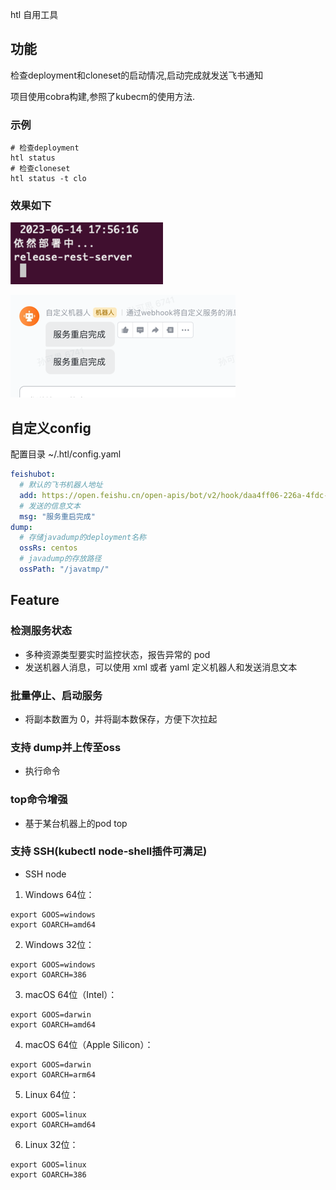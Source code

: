 htl 自用工具

## 功能
检查deployment和cloneset的启动情况,启动完成就发送飞书通知

项目使用cobra构建,参照了kubecm的使用方法.

### 示例
```shell
# 检查deployment
htl status
# 检查cloneset
htl status -t clo
```
### 效果如下

![img.png](image/dep.png)

![img_1.png](image/message.png)
## 自定义config
配置目录 ~/.htl/config.yaml
```yaml
feishubot:
  # 默认的飞书机器人地址
  add: https://open.feishu.cn/open-apis/bot/v2/hook/daa4ff06-226a-4fdc-8c26-2e049e618ad5
  # 发送的信息文本
  msg: "服务重启完成"
dump:
  # 存储javadump的deployment名称
  ossRs: centos
  # javadump的存放路径
  ossPath: "/javatmp/"
```
## Feature

### 检测服务状态

- 多种资源类型要实时监控状态，报告异常的 pod
- 发送机器人消息，可以使用 xml 或者 yaml 定义机器人和发送消息文本

### 批量停止、启动服务

- 将副本数置为 0，并将副本数保存，方便下次拉起

### 支持 dump并上传至oss

- 执行命令
### top命令增强
- 基于某台机器上的pod top

### 支持 SSH(kubectl node-shell插件可满足)

- SSH node


1. Windows 64位：
```
export GOOS=windows
export GOARCH=amd64
```

2. Windows 32位：
```
export GOOS=windows
export GOARCH=386
```

3. macOS 64位（Intel）：
```
export GOOS=darwin
export GOARCH=amd64
```

4. macOS 64位（Apple Silicon）：
```
export GOOS=darwin
export GOARCH=arm64
```

5. Linux 64位：
```
export GOOS=linux
export GOARCH=amd64
```

6. Linux 32位：
```
export GOOS=linux
export GOARCH=386
```
